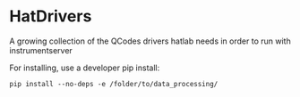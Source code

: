 # HatDrivers
 
A growing collection of the QCodes drivers hatlab needs in order to run with instrumentserver

For installing, use a developer pip install:
```
pip install --no-deps -e /folder/to/data_processing/
```

